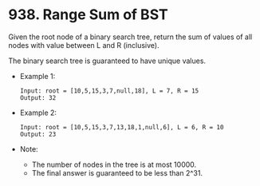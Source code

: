 # 938. Range Sum of BST
Given the root node of a binary search tree, return the sum of values of all nodes with value between L and R (inclusive).

The binary search tree is guaranteed to have unique values.

 

+ Example 1:
    ```
    Input: root = [10,5,15,3,7,null,18], L = 7, R = 15
    Output: 32
    ```

+ Example 2:
    ```
    Input: root = [10,5,15,3,7,13,18,1,null,6], L = 6, R = 10
    Output: 23
    ```

+ Note:

    * The number of nodes in the tree is at most 10000.
    * The final answer is guaranteed to be less than 2^31.
